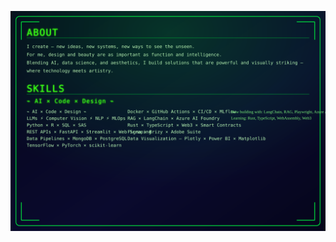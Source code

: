 <p align="center">
  <img src="./gh_intro_cyberpunk.svg" alt="Ingrid — About & Skills (Cyberpunk)" />
</p>
